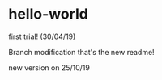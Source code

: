 # hello-world
first trial! (30/04/19)

Branch modification that's the new readme!

new version on 25/10/19
